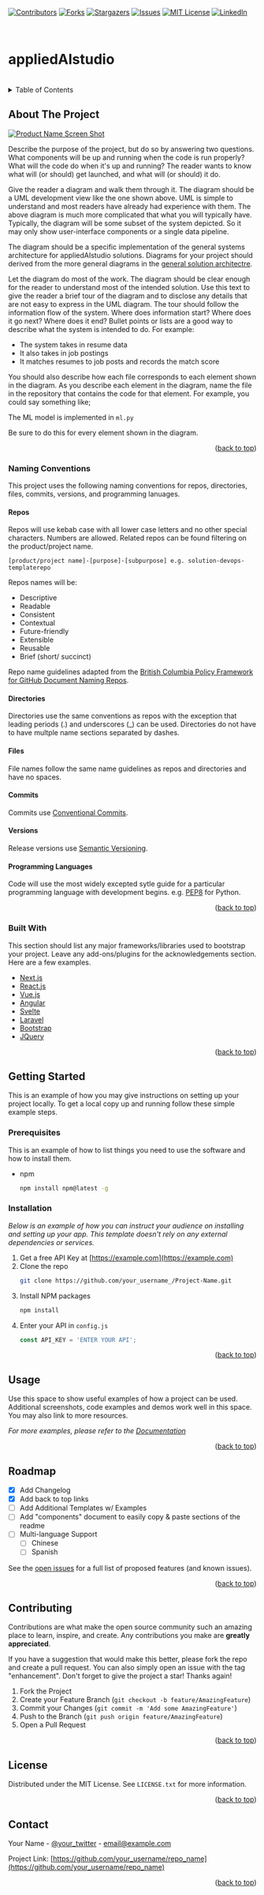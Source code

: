 <div id="top"></div>
<!--
*** Thanks for checking out the Best-README-Template. If you have a suggestion
*** that would make this better, please fork the repo and create a pull request
*** or simply open an issue with the tag "enhancement".
*** Don't forget to give the project a star!
*** Thanks again! Now go create something AMAZING! :D
-->



<!-- PROJECT SHIELDS -->
<!--
*** I'm using markdown "reference style" links for readability.
*** Reference links are enclosed in brackets [ ] instead of parentheses ( ).
*** See the bottom of this document for the declaration of the reference variables
*** for contributors-url, forks-url, etc. This is an optional, concise syntax you may use.
*** https://www.markdownguide.org/basic-syntax/#reference-style-links
-->
[![Contributors][contributors-shield]][contributors-url]
[![Forks][forks-shield]][forks-url]
[![Stargazers][stars-shield]][stars-url]
[![Issues][issues-shield]][issues-url]
[![MIT License][license-shield]][license-url]
[![LinkedIn][linkedin-shield]][linkedin-url]



<!-- PROJECT LOGO -->
<br />
<div align="left">
  <h1 align="left">appliedAIstudio</h1>
</div>
<br />


<!-- TABLE OF CONTENTS -->
<details>
  <summary>Table of Contents</summary>
  <ol>
    <li>
      <a href="#about-the-project">About The Project</a>
      <ul>
        <li><a href="#built-with">Built With</a></li>
        <li><a href="#naming-conventions">Naming Conventions</a></li>
      </ul>
    </li>
    <li>
      <a href="#getting-started">Getting Started</a>
      <ul>
        <li><a href="#prerequisites">Prerequisites</a></li>
        <li><a href="#installation">Installation</a></li>
      </ul>
    </li>
    <li><a href="#usage">Usage</a></li>
    <li><a href="#roadmap">Roadmap</a></li>
    <li><a href="#contributing">Contributing</a></li>
    <li><a href="#license">License</a></li>
    <li><a href="#contact">Contact</a></li>
    <li><a href="#acknowledgments">Acknowledgments</a></li>
  </ol>
</details>




<!-- ABOUT THE PROJECT -->
## About The Project

[![Product Name Screen Shot][product-screenshot]](https://example.com)

Describe the purpose of the project, but do so by answering two questions.  What components will be up and running when the code is run properly? What will the code do when it's up and running? The reader wants to know what will (or should) get launched, and what will (or should) it do.

Give the reader a diagram and walk them through it. The diagram should be a UML development view like the one shown above. UML is simple to understand and most readers have already had experience with them. The above diagram is much more complicated that what you will typically have. Typically, the diagram will be some subset of the system depicted. So it may only show user-interface components or a single data pipeline.

The diagram should be a specific implementation of the general systems architecture for appliedAIstudio solutions. Diagrams for your project should derived from the more general diagrams in the [general solution architectre](https://github.com/appliedaistudio/solution-architecture).

Let the diagram do most of the work. The diagram should be clear enough for the reader to understand most of the intended solution.  Use this text to give the reader a brief tour of the diagram and to disclose any details that are not easy to express in the UML diagram. The tour should follow the information flow of the system. Where does information start? Where does it go next? Where does it end? Bullet points or lists are a good way to describe what the system is intended to do. For example:

* The system takes in resume data
* It also takes in job postings
* It matches resumes to job posts and records the match score

You should also describe how each file corresponds to each element shown in the diagram. As you describe each element in the diagram, name the file in the repository that contains the code for that element. For example, you could say something like;

The ML model is implemented in `ml.py`

Be sure to do this for every element shown in the diagram.

<p align="right">(<a href="#top">back to top</a>)</p>



### Naming Conventions

This project uses the following naming conventions for repos, directories, files,  commits, versions, and programming lanuages. 

#### Repos

Repos will use kebab case with all lower case letters and no other special characters. Numbers are allowed. Related repos can be found filtering on  the product/project name. 

```
[product/project name]-[purpose]-[subpurpose] e.g. solution-devops-templaterepo
```

Repos names will be:

- Descriptive
- Readable
- Consistent
- Contextual
- Future-friendly
- Extensible
- Reusable
- Brief (short/ succinct)

Repo name guidelines adapted from  the [British Columbia Policy Framework for GitHub Document Naming Repos](https://github.com/bcgov/BC-Policy-Framework-For-GitHub/blob/master/BC-Gov-Org-HowTo/Naming-Repos.md).

#### Directories

Directories use the same conventions as repos with the exception that leading periods (.) and underscores (_) can be used. Directories do not have to have multple name sections separated by dashes.

#### Files

File names follow the same name guidelines as repos and directories and have no spaces.

#### Commits

Commits use [Conventional Commits](https://www.conventionalcommits.org/en/v1.0.0/#specification).

#### Versions

Release versions use [Semantic Versioning](https://semver.org/).

#### Programming Languages

Code will use the most widely excepted sytle guide for a particular programming language with development begins. e.g. [PEP8](https://www.python.org/dev/peps/pep-0008/) for Python.

<p align="right">(<a href="#top">back to top</a>)</p>



### Built With

This section should list any major frameworks/libraries used to bootstrap your project. Leave any add-ons/plugins for the acknowledgements section. Here are a few examples.

* [Next.js](https://nextjs.org/)
* [React.js](https://reactjs.org/)
* [Vue.js](https://vuejs.org/)
* [Angular](https://angular.io/)
* [Svelte](https://svelte.dev/)
* [Laravel](https://laravel.com)
* [Bootstrap](https://getbootstrap.com)
* [JQuery](https://jquery.com)

<p align="right">(<a href="#top">back to top</a>)</p>



<!-- GETTING STARTED -->
## Getting Started

This is an example of how you may give instructions on setting up your project locally.
To get a local copy up and running follow these simple example steps.

### Prerequisites

This is an example of how to list things you need to use the software and how to install them.
* npm
  ```sh
  npm install npm@latest -g
  ```

### Installation

_Below is an example of how you can instruct your audience on installing and setting up your app. This template doesn't rely on any external dependencies or services._

1. Get a free API Key at [https://example.com](https://example.com)
2. Clone the repo
   ```sh
   git clone https://github.com/your_username_/Project-Name.git
   ```
3. Install NPM packages
   ```sh
   npm install
   ```
4. Enter your API in `config.js`
   ```js
   const API_KEY = 'ENTER YOUR API';
   ```

<p align="right">(<a href="#top">back to top</a>)</p>



<!-- USAGE EXAMPLES -->
## Usage

Use this space to show useful examples of how a project can be used. Additional screenshots, code examples and demos work well in this space. You may also link to more resources.

_For more examples, please refer to the [Documentation](https://example.com)_

<p align="right">(<a href="#top">back to top</a>)</p>



<!-- ROADMAP -->
## Roadmap

- [x] Add Changelog
- [x] Add back to top links
- [ ] Add Additional Templates w/ Examples
- [ ] Add "components" document to easily copy & paste sections of the readme
- [ ] Multi-language Support
    - [ ] Chinese
    - [ ] Spanish

See the [open issues](https://github.com/othneildrew/Best-README-Template/issues) for a full list of proposed features (and known issues).

<p align="right">(<a href="#top">back to top</a>)</p>



<!-- CONTRIBUTING -->
## Contributing

Contributions are what make the open source community such an amazing place to learn, inspire, and create. Any contributions you make are **greatly appreciated**.

If you have a suggestion that would make this better, please fork the repo and create a pull request. You can also simply open an issue with the tag "enhancement".
Don't forget to give the project a star! Thanks again!

1. Fork the Project
2. Create your Feature Branch (`git checkout -b feature/AmazingFeature`)
3. Commit your Changes (`git commit -m 'Add some AmazingFeature'`)
4. Push to the Branch (`git push origin feature/AmazingFeature`)
5. Open a Pull Request

<p align="right">(<a href="#top">back to top</a>)</p>



<!-- LICENSE -->
## License

Distributed under the MIT License. See `LICENSE.txt` for more information.

<p align="right">(<a href="#top">back to top</a>)</p>



<!-- CONTACT -->
## Contact

Your Name - [@your_twitter](https://twitter.com/your_username) - email@example.com

Project Link: [https://github.com/your_username/repo_name](https://github.com/your_username/repo_name)

<p align="right">(<a href="#top">back to top</a>)</p>



<!-- MARKDOWN LINKS & IMAGES -->
<!-- https://www.markdownguide.org/basic-syntax/#reference-style-links -->
[contributors-shield]: https://img.shields.io/github/contributors/othneildrew/Best-README-Template.svg?style=for-the-badge
[contributors-url]: https://github.com/othneildrew/Best-README-Template/graphs/contributors
[forks-shield]: https://img.shields.io/github/forks/othneildrew/Best-README-Template.svg?style=for-the-badge
[forks-url]: https://github.com/othneildrew/Best-README-Template/network/members
[stars-shield]: https://img.shields.io/github/stars/othneildrew/Best-README-Template.svg?style=for-the-badge
[stars-url]: https://github.com/othneildrew/Best-README-Template/stargazers
[issues-shield]: https://img.shields.io/github/issues/othneildrew/Best-README-Template.svg?style=for-the-badge
[issues-url]: https://github.com/othneildrew/Best-README-Template/issues
[license-shield]: https://img.shields.io/github/license/othneildrew/Best-README-Template.svg?style=for-the-badge
[license-url]: https://github.com/othneildrew/Best-README-Template/blob/master/LICENSE.txt
[linkedin-shield]: https://img.shields.io/badge/-LinkedIn-black.svg?style=for-the-badge&logo=linkedin&colorB=555
[linkedin-url]: https://linkedin.com/in/othneildrew
[product-screenshot]: images/UMLdevelopmentview_appliedaistudio_v1_20220117.png
